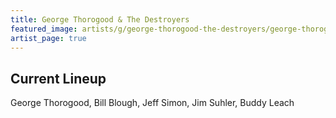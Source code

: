 ```yaml
---
title: George Thorogood & The Destroyers
featured_image: artists/g/george-thorogood-the-destroyers/george-thorogood-the-destroyers.jpg
artist_page: true
---
```

## Current Lineup

George Thorogood, Bill Blough, Jeff Simon, Jim Suhler, Buddy Leach

